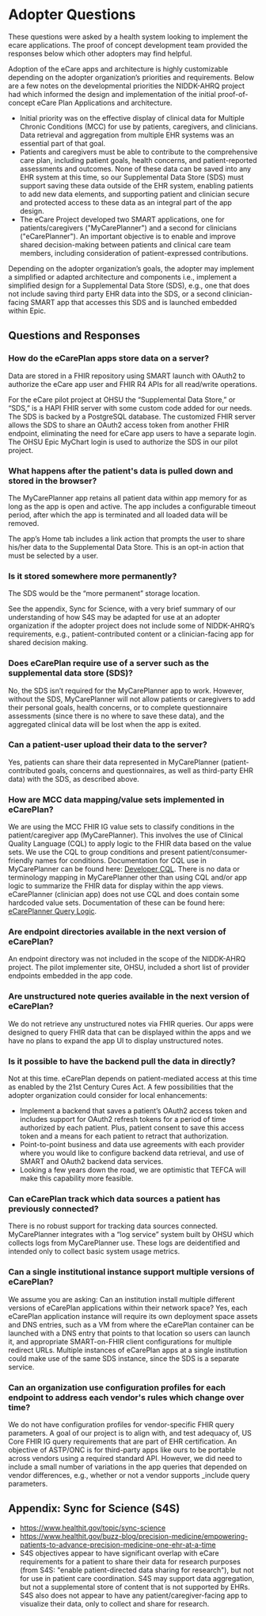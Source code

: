 # Adopter Questions
These questions were asked by a health system looking to implement the ecare applications. The proof of concept development team provided the responses below which other adopters may find helpful.

Adoption of the eCare apps and architecture is highly customizable depending on the adopter organization’s priorities and requirements. Below are a few notes on the developmental priorities the NIDDK-AHRQ project had which informed the design and implementation of the initial proof-of-concept eCare Plan Applications and architecture.

* Initial priority was on the effective display of clinical data for Multiple Chronic Conditions (MCC) for use by patients, caregivers, and clinicians. Data retrieval and aggregation from multiple EHR systems was an essential part of that goal.
* Patients and caregivers must be able to contribute to the comprehensive care plan, including patient goals, health concerns, and patient-reported assessments and outcomes. None of these data can be saved into any EHR system at this time, so our Supplemental Data Store (SDS) must support saving these data outside of the EHR system, enabling patients to add new data elements, and supporting patient and clinician secure and protected access to these data as an integral part of the app design.
* The eCare Project developed two SMART applications, one for patients/caregivers ("MyCarePlanner") and a second for clinicians ("eCarePlanner"). An important objective is to enable and improve shared decision-making between patients and clinical care team members, including consideration of patient-expressed contributions.

Depending on the adopter organization’s goals, the adopter may implement a simplified or adapted architecture and components i.e., implement a simplified design for a Supplemental Data Store (SDS), e.g., one that does not include saving third party EHR data into the SDS, or a second clinician-facing SMART app that accesses this SDS and is launched embedded within Epic.

## Questions and Responses

### How do the eCarePlan apps store data on a server?

Data are stored in a FHIR repository using SMART launch with OAuth2 to authorize the eCare app user and FHIR R4 APIs for all read/write operations.

For the eCare pilot project at OHSU the “Supplemental Data Store,” or “SDS,” is a HAPI FHIR server with some custom code added for our needs. The SDS is backed by a PostgreSQL database. The customized FHIR server allows the SDS to share an OAuth2 access token from another FHIR endpoint, eliminating the need for eCare app users to have a separate login. The OHSU Epic MyChart login is used to authorize the SDS in our pilot project.

### What happens after the patient's data is pulled down and stored in the browser?

The MyCarePlanner app retains all patient data within app memory for as long as the app is open and active. The app includes a configurable timeout period, after which the app is terminated and all loaded data will be removed.

The app’s Home tab includes a link action that prompts the user to share his/her data to the Supplemental Data Store. This is an opt-in action that must be selected by a user.

### Is it stored somewhere more permanently?

The SDS would be the “more permanent” storage location.

See the appendix, Sync for Science, with a very brief summary of our understanding of how S4S may be adapted for use at an adopter organization if the adopter project does not include some of NIDDK-AHRQ’s requirements, e.g., patient-contributed content or a clinician-facing app for shared decision making.

### Does eCarePlan require use of a server such as the supplemental data store (SDS)?

No, the SDS isn’t required for the MyCarePlanner app to work. However, without the SDS, MyCarePlanner will not allow patients or caregivers to add their personal goals, health concerns, or to complete questionnaire assessments (since there is no where to save these data), and the aggregated clinical data will be lost when the app is exited.

### Can a patient-user upload their data to the server?

Yes, patients can share their data represented in MyCarePlanner (patient-contributed goals, concerns and questionnaires, as well as third-party EHR data) with the SDS, as described above.

### How are MCC data mapping/value sets implemented in eCarePlan?

We are using the MCC FHIR IG value sets to classify conditions in the patient/caregiver app (MyCarePlanner). This involves the use of Clinical Quality Language (CQL) to apply logic to the FHIR data based on the value sets. We use the CQL to group conditions and present patient/consumer-friendly names for conditions. Documentation for CQL use in MyCarePlanner can be found here: [Developer CQL](https://github.com/chronic-care/mycareplanner/blob/main/documentation/developer-cql.md). There is no data or terminology mapping in MyCarePlanner other than using CQL and/or app logic to summarize the FHIR data for display within the app views. eCarePlanner (clinician app) does not use CQL and does contain some hardcoded value sets. Documentation of these can be found here: [eCarePlanner Query Logic](https://github.com/chronic-care/eCarePlanner/blob/master/documentation/query-logic.md).

### Are endpoint directories available in the next version of eCarePlan?

An endpoint directory was not included in the scope of the NIDDK-AHRQ project. The pilot implementer site, OHSU, included a short list of provider endpoints embedded in the app code.

### Are unstructured note queries available in the next version of eCarePlan?

We do not retrieve any unstructured notes via FHIR queries. Our apps were designed to query FHIR data that can be displayed within the apps and we have no plans to expand the app UI to display unstructured notes.

### Is it possible to have the backend pull the data in directly?

Not at this time. eCarePlan depends on patient-mediated access at this time as enabled by the 21st Century Cures Act. A few possibilities that the adopter organization could consider for local enhancements:

* Implement a backend that saves a patient’s OAuth2 access token and includes support for OAuth2 refresh tokens for a period of time authorized by each patient. Plus, patient consent to save this access token and a means for each patient to retract that authorization.
* Point-to-point business and data use agreements with each provider where you would like to configure backend data retrieval, and use of SMART and OAuth2 backend data services.
* Looking a few years down the road, we are optimistic that TEFCA will make this capability more feasible.

### Can eCarePlan track which data sources a patient has previously connected?

There is no robust support for tracking data sources connected. MyCarePlanner integrates with a “log service” system built by OHSU which collects logs from MyCarePlanner use. These logs are deidentified and intended only to collect basic system usage metrics. 

### Can a single institutional instance support multiple versions of eCarePlan?

We assume you are asking: Can an institution install multiple different versions of eCarePlan applications within their network space? Yes, each eCarePlan application instance will require its own deployment space assets and DNS entries, such as a VM from where the eCarePlan container can be launched with a DNS entry that points to that location so users can launch it, and appropriate SMART-on-FHIR client configurations for multiple redirect URLs. Multiple instances of eCarePlan apps at a single institution could make use of the same SDS instance, since the SDS is a separate service.

### Can an organization use configuration profiles for each endpoint to address each vendor's rules which change over time?

We do not have configuration profiles for vendor-specific FHIR query parameters. A goal of our project is to align with, and test adequacy of, US Core FHIR IG query requirements that are part of EHR certification. An objective of ASTP/ONC is for third-party apps like ours to be portable across vendors using a required standard API. However, we did need to include a small number of variations in the app queries that depended on vendor differences, e.g., whether or not a vendor supports \_include query parameters.

## Appendix: Sync for Science (S4S)

* https://www.healthit.gov/topic/sync-science
* https://www.healthit.gov/buzz-blog/precision-medicine/empowering-patients-to-advance-precision-medicine-one-ehr-at-a-time
* S4S objectives appear to have significant overlap with eCare requirements for a patient to share their data for research purposes (from S4S: "enable patient-directed data sharing for research"), but not for use in patient care coordination. S4S may support data aggregation, but not a supplemental store of content that is not supported by EHRs. S4S also does not appear to have any patient/caregiver-facing app to visualize their data, only to collect and share for research.

